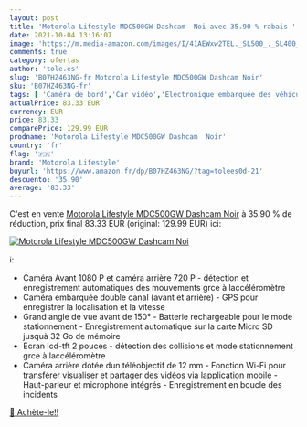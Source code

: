 ```yaml
---
layout: post
title: 'Motorola Lifestyle MDC500GW Dashcam  Noi avec 35.90 % rabais '
date: 2021-10-04 13:16:07
image: 'https://m.media-amazon.com/images/I/41AEWxw2TEL._SL500_._SL400_.jpg'
comments: true
category: ofertas
author: 'tole.es'
slug: 'B07HZ463NG-fr Motorola Lifestyle MDC500GW Dashcam Noir'
sku: 'B07HZ463NG-fr'
tags: [ 'Caméra de bord','Car vidéo','Electronique embarquée des véhicules','Electronique pour voiture','High-Tech','motorola lifestyle', ]
actualPrice: 83.33 EUR
currency: EUR
price: 83.33
comparePrice: 129.99 EUR
prodname: 'Motorola Lifestyle MDC500GW Dashcam  Noir'
country: 'fr'
flag: '🇫🇷'
brand: 'Motorola Lifestyle'
buyurl: 'https://www.amazon.fr/dp/B07HZ463NG/?tag=tolees0d-21'
descuento: '35.90'
average: '83.33'
---
```


C'est en vente [Motorola Lifestyle MDC500GW Dashcam  Noir](https://www.amazon.fr/dp/B07HZ463NG/?tag=tolees0d-21)  à  35.90 % de réduction, prix final  83.33 EUR (original: 129.99 EUR) ici:

[![Motorola Lifestyle MDC500GW Dashcam  Noi](https://m.media-amazon.com/images/I/41AEWxw2TEL._SL500_._SL400_.jpg)](https://www.amazon.fr/dp/B07HZ463NG/?tag=tolees0d-21)

ℹ️:

- Caméra Avant 1080 P et caméra arrière 720 P - détection et enregistrement automatiques des mouvements grce à laccéléromètre
- Caméra embarquée double canal (avant et arrière) - GPS pour enregistrer la localisation et la vitesse
- Grand angle de vue avant de 150° - Batterie rechargeable pour le mode stationnement - Enregistrement automatique sur la carte Micro SD jusquà 32 Go de mémoire
- Écran lcd-tft 2 pouces - détection des collisions et mode stationnement grce à laccéléromètre
- Caméra arrière dotée dun téléobjectif de 12 mm - Fonction Wi-Fi pour transférer visualiser et partager des vidéos via lapplication mobile - Haut-parleur et microphone intégrés - Enregistrement en boucle des incidents

[🛒 Achète-le!!](https://www.amazon.fr/dp/B07HZ463NG/?tag=tolees0d-21)
